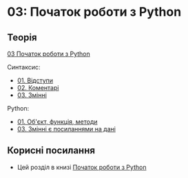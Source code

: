 # 03: Початок роботи з Python

## Теорія

[03 Початок роботи з Python](https://youtube.com/playlist?list=PLlwMBlO5_y3QUdzzD9s2dZzS40JIlrnmP)

Синтаксис:

* [01. Відступи](https://youtu.be/fJOyedQ82Jo)
* [02. Коментарі](https://youtu.be/lmOIzV88IMA)
* [03. Змінні](https://youtu.be/srk8WAnIGbQ)

Python:

* [01. Об'єкт, функція, методи](https://youtu.be/xdCPmP7gxs0)
* [03. Змінні є посиланнями на дані](https://youtu.be/jEjhzLbrnjU)


## Корисні посилання

* Цей розділ в книзі [Початок роботи з Python](/book/03-python-intro)

